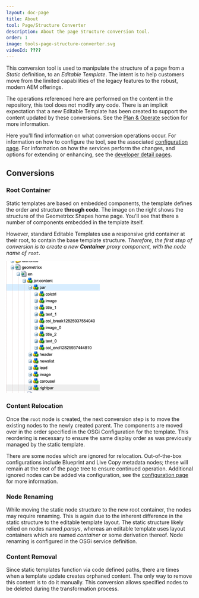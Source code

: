 ```yaml
---
layout: doc-page
title: About
tool: Page/Structure Converter
description: About the page Structure conversion tool.
order: 1
image: tools-page-structure-converter.svg
videoId: ????
---
```



This conversion tool is used to manipulate the structure of a page from a *Static* definition, to an *Editable Template*. The intent is to help customers move from the limited capabilities of the legacy features to the robust, modern AEM offerings.

The operations referenced here are performed on the content in the repository, this tool does not modify any code. There is an implicit expectation that a new Editable Template has been created to support the content updated by these conversions. See the <a href="{{ site.baseurl }}/pages/plan-operate.html">Plan & Operate</a> section for more information.

Here you'll find information on what conversion operations occur. For information on how to configure the tool, see the associated <a href="{{ site.baseurl }}/pages/configuration/structure.html">configuration page</a>. For information on how the services perform the changes, and options for extending or enhancing, see the <a href="{{ site.baseurl }}/pages/development.html">developer detail pages</a>.

## Conversions

### Root Container

<div class="row">
    <div class="col-6 col-12-small">
        <p>Static templates are based on embedded components, the template defines the order and structure <strong>through code</strong>. The image on the right shows the structure of the Geometrixx Shapes home page. You'll see that there a number of components embedded in the template itself.</p>
        <p>However, standard Editable Templates use a responsive grid container at their root, to contain the base template structure. <i>Therefore, the first step of conversion is to create a new <strong>Container</strong> proxy component, with the node name of <code>root</code></i>.</p>
    </div>
    <div class="col-6 col-12-small">
        <span class="image">
            <img src="./images/geometrixx-static-template-content.png" alt="Geometrixx Static Template Content" />
        </span>
    </div>  
</div>

### Content Relocation

Once the `root` node is created, the next conversion step is to move the existing nodes to the newly created parent. The components are moved over in the order specified in the OSGi Configuration for the template. This reordering is necessary to ensure the same display order as was previously managed by the static template.

There are some nodes which are ignored for relocation. Out-of-the-box configurations include Blueprint and Live Copy metadata nodes; these will remain at the root of the page tree to ensure continued operation. Additional ignored nodes can be added via configuration, see the <a href="{{ site.baseurl }}/pages/configuration/structure.html">configuration page</a> for more information.

### Node Renaming

While moving the static node structure to the new root container, the nodes may require renaming. This is again due to the inherent difference in the static structure to the editable template layout. The static structure likely relied on nodes named *parsys*, whereas an editable template uses layout containers which are named *container* or some derivation thereof. Node renaming is configured in the OSGi service definition.


### Content Removal

Since static templates function via code defined paths, there are times when a template update creates orphaned content. The only way to remove this content is to do it manually. This conversion allows specified nodes to be deleted during the transformation process.
